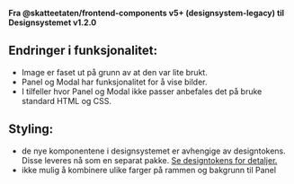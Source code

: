 **Fra @skatteetaten/frontend-components v5+ (designsystem-legacy) til Designsystemet v1.2.0**

## Endringer i funksjonalitet:

- Image er faset ut på grunn av at den var lite brukt.
- Panel og Modal har funksjonalitet for å vise bilder.
- I tilfeller hvor Panel og Modal ikke passer anbefales det på bruke standard HTML og CSS.

## Styling:

- de nye komponentene i designsystemet er avhengige av designtokens. Disse leveres nå som en separat pakke. <a class="brodtekst-link" href="#section-designtokens-deprecated">Se designtokens for detaljer.</a>
- ikke mulig å kombinere ulike farger på rammen og bakgrunn til Panel
